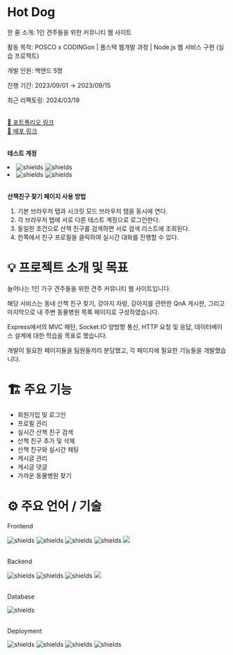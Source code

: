 <div>
<h1>Hot Dog</h1>
  <p>한 줄 소개: 1인 견주들을 위한 커뮤니티 웹 사이트</p>
  <p>활동 목적: POSCO x CODINGon | 풀스택 웹개발 과정 | Node.js 웹 서비스 구현 (실습 프로젝트)</p>
  <p>개발 인원: 백엔드 5명</p>
  <p>진행 기간: 2023/09/01 → 2023/09/15</p>
  <p>최근 리팩토링: 2024/03/19</p>
  <br>
  <a href="https://develoham.notion.site/HotDog-7fa592c3b9b3465795ce0a6c773e454f">🔗 포트폴리오 링크</a>
  <br>
  <a href="https://newhotdog.ddns.net/">🔗 배포 링크</a>
  <br>
  <br>
<p><strong>테스트 계정</strong></p>
      <ul></ul><li><img src="https://img.shields.io/badge/username-user1-darkgreen?style=flat" alt="shields">
      <img src="https://img.shields.io/badge/password-user1-darkgreen?style=flat" alt="shields"></li>
<li><img src="https://img.shields.io/badge/username-user2-darkred?style=flat" alt="shields">
      <img src="https://img.shields.io/badge/password-user2-darkred?style=flat" alt="shields"></li>
</ul>
  <br>
<p><strong>산책친구 찾기 페이지 사용 방법</strong></p>
<ol>
  <li>기본 브라우저 탭과 시크릿 모드 브라우저 탭을 동시에 연다.</li>
  <li>각 브라우저 탭에 서로 다른 테스트 계정으로 로그인한다.</li>
  <li>동일한 조건으로 산책 친구를 검색하면 서로 검색 리스트에 조회된다.</li>
  <li>한쪽에서 친구 프로필을 클릭하여 실시간 대화를 진행할 수 있다.</li>
</ol>

</div>
<div>
<h1>💡 프로젝트 소개 및 목표</h1>
  <p>늘어나는 1인 가구 견주들을 위한 견주 커뮤니티 웹 사이트입니다.</p>
  <p>해당 서비스는 동네 산책 친구 찾기, 강아지 자랑, 강아지를 관련한 QnA 게시판, 그리고 마지막으로 내 주변 동물병원 목록 페이지로 구성하였습니다.</p>
  <p>Express에서의 MVC 패턴, Socket.IO 양방향 통신, HTTP 요청 및 응답, 데이터베이스 설계에 대한 학습을 목표로 했습니다.</p>
  <p>개발이 필요한 페이지들을 팀원들끼리 분담했고, 각 페이지에 필요한 기능들을 개발했습니다.</p>
</div>
<div>
<h1>🏗️ 주요 기능</h1>
  <ul>
    <li>회원가입 및 로그인</li>
<li>프로필 관리</li>
<li>실시간 산책 친구 검색</li>
<li>산책 친구 추가 및 삭제</li>
<li>산책 친구와 실시간 채팅</li>
<li>게시글 관리</li>
<li>게시글 댓글</li>
<li>가까운 동물병원 찾기</li>
  </ul>
</div>
<div>
  <h1>⚙️ 주요 언어 / 기술</h1>
  <div>
    <p>Frontend</p>
    <div>
        <img src="https://img.shields.io/badge/JavaScript-F7DF1E.svg?style=flat&logo=javascript&logoColor=white" alt="shields">
              <img src="https://img.shields.io/badge/EJS-61DAFB.svg?style=flat&logo=ejs&logoColor=white" alt="shields">  
              <img src="https://img.shields.io/badge/Bootstrap-7952B3.svg?style=flat&logo=bootstrap&logoColor=white" alt="shields">
        <img src="https://img.shields.io/badge/CSS3-DB7093.svg?style=flat&logo=css3&logoColor=white" alt="shields">
            <img src="https://img.shields.io/badge/Socket.IO-010101.svg?style=flat&logo=socketdotio&logoColor=white">
    </div>
  </div>
  <br>
  <div>
    <p>Backend</p>
    <div>
      <img src="https://img.shields.io/badge/Node.js-339933.svg?style=flat&logo=nodedotjs&logoColor=white" alt="shields">
            <img src="https://img.shields.io/badge/Express-000000.svg?style=flat&logo=express&logoColor=white" alt="shields">
            <img src="https://img.shields.io/badge/Sequelize-52B0E7.svg?style=flat&logo=Sequelize&logoColor=white" alt="shields">
            <img src="https://img.shields.io/badge/Socket.IO-010101.svg?style=flat&logo=socketdotio&logoColor=white">
    </div>
  </div>
    <br>

  <div>
    <p>Database</p>
    <div>
      <img src="https://img.shields.io/badge/MySQL-4479A1.svg?style=flat&logo=mysql&logoColor=white" alt="shields">
    </div>
  </div>
    <br>

  <div>
    <p>Deployment</p>
    <div>
      <img src="https://img.shields.io/badge/AWS%20EC2-FF9900.svg?style=flat&logo=amazonec2&logoColor=white" alt="shields">
      <img src="https://img.shields.io/badge/AWS%20RDS-527FFF.svg?style=flat&logo=amazonrds&logoColor=white" alt="shields">
      <img src="https://img.shields.io/badge/AWS%20S3-569A31.svg?style=flat&logo=amazons3&logoColor=white" alt="shields">
      <img src="https://img.shields.io/badge/NGINX-009639.svg?style=flat&logo=nginx&logoColor=white" alt="shields">
    </div>
  </div>
</div>
  <br>
